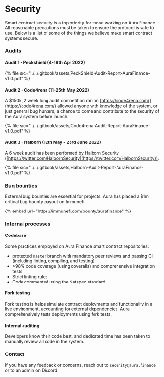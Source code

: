 # Security

Smart contract security is a top priority for those working on Aura Finance. All reasonable precautions must be taken to ensure the protocol is safe to use. Below is a list of some of the things we believe make smart contract systems secure.

### Audits

#### Audit 1 - Peckshield (4-18th Apr 2022)

{% file src="../../.gitbook/assets/PeckShield-Audit-Report-AuraFinance-v1.0.pdf" %}

#### Audit 2 - Code4rena (11-25th May 2022)

A $150k, 2 week long audit competition ran on [https://code4rena.com/](https://code4rena.com/) allowed anyone with knowledge of the system, or just general bug hunters, a chance to come and contribute to the security of the Aura system before launch.

{% file src="../../.gitbook/assets/Code4rena-Audit-Report-AuraFinance-v1.0.pdf" %}

#### Audit 3 - Halborn (12th May - 23rd June 2022)

A 6 week audit has been performed by Halborn Security ([https://twitter.com/HalbornSecurity](https://twitter.com/HalbornSecurity)).

{% file src="../../.gitbook/assets/Halborn-Audit-Report-AuraFinance-v1.0.pdf" %}

### Bug bounties

External bug bounties are essential for projects. Aura has placed a $1m critical bug bounty payout on Immunefi.

{% embed url="https://immunefi.com/bounty/aurafinance" %}

###

### Internal processes

#### Codebase

Some practices employed on Aura Finance smart contract repositories:

* protected `master` branch with mandatory peer reviews and passing CI (including linting, compiling, and testing)
* \>98% code coverage (using coveralls) and comprehensive integration tests
* Strict linting rules
* Code commented using the Natspec standard

#### Fork testing

Fork testing is helps simulate contract deployments and functionality in a live environment, accounting for external dependencies. Aura comprehensively tests deployments using fork tests.

#### Internal auditing

Developers know their code best, and dedicated time has been taken to manually review all code in the system.



### Contact

If you have any feedback or concerns, reach out to `security@aura.finance` or to an admin on Discord

